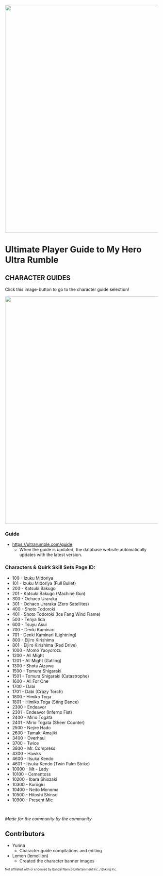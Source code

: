 <p align="center">
    <img src="https://ultrarumble.com/assets/guide/guide.jpg" width="750"/>
</p>

# Ultimate Player Guide to My Hero Ultra Rumble
## CHARACTER GUIDES
Click this image-button to go to the character guide selection!

<p align="center">
    <a href="https://ultrarumble.com/guide/characters" target="_blank"><img src="https://ultrarumble.com/assets/guide/guide-characters.jpg" width="750" /></a>
</p>

### Guide
- https://ultrarumble.com/guide
  - When the guide is updated, the database website automatically updates with the latest version.


### Characters & Quirk Skill Sets Page ID:
- 100 - Izuku Midoriya 
- 101 - Izuku Midoriya (Full Bullet)
- 200 - Katsuki Bakugo 
- 201 - Katsuki Bakugo (Machine Gun)
- 300 - Ochaco Uraraka 
- 301 - Ochaco Uraraka (Zero Satellites)
- 400 - Shoto Todoroki 
- 401 - Shoto Todoroki (Ice Fang Wind Flame)
- 500 - Tenya Iida 
- 600 - Tsuyu Asui 
- 700 - Denki Kaminari 
- 701 - Denki Kaminari (Lightning)
- 800 - Eijiro Kirishima 
- 801 - Eijiro Kirishima (Red Drive)
- 1000 - Momo Yaoyorozu 
- 1200 - All Might 
- 1201 - All Might (Gatling)
- 1300 - Shota Aizawa 
- 1500 - Tomura Shigaraki 
- 1501 - Tomura Shigaraki (Catastrophe)
- 1600 - All For One 
- 1700 - Dabi 
- 1701 - Dabi (Crazy Torch)
- 1800 - Himiko Toga 
- 1801 - Himiko Toga (Sting Dance)
- 2300 - Endeavor 
- 2301 - Endeavor (Inferno Fist)
- 2400 - Mirio Togata 
- 2401 - Mirio Togata (Sheer Counter)
- 2500 - Nejire Hado 
- 2600 - Tamaki Amajiki 
- 3400 - Overhaul 
- 3700 - Twice 
- 3800 - Mr. Compress 
- 4300 - Hawks  
- 4600 - Itsuka Kendo 
- 4601 - Itsuka Kendo (Twin Palm Strike)
- 10000 - Mt - Lady 
- 10100 - Cementoss 
- 10200 - Ibara Shiozaki 
- 10300 - Kurogiri 
- 10400 - Neito Monoma 
- 10500 - Hitoshi Shinso 
- 10900 - Present Mic 
<!--<ol>
  <li value="100">Izuku Midoriya</li>
  <li value="101">Izuku Midoriya (Full Bullet)</li>
  <li value="200">Katsuki Bakugo</li>
  <li value="201">Katsuki Bakugo (Machine Gun)</li>
  <li value="300">Ochaco Uraraka</li>
  <li value="301">Ochaco Uraraka (Zero Satellites)</li>
  <li value="400">Shoto Todoroki</li>
  <li value="401">Shoto Todoroki (Ice Fang Wind Flame)</li>
  <li value="500">Tenya Iida</li>
  <li value="600">Tsuyu Asui</li>
  <li value="700">Denki Kaminari</li>
  <li value="701">Denki Kaminari (Lightning)</li>
  <li value="800">Eijiro Kirishima</li>
  <li value="801">Eijiro Kirishima (Red Drive)</li>
  <li value="1000">Momo Yaoyorozu</li>
  <li value="1200">All Might</li>
  <li value="1201">All Might (Gatling)</li>
  <li value="1300">Shota Aizawa</li>
  <li value="1500">Tomura Shigaraki</li>
  <li value="1501">Tomura Shigaraki (Catastrophe)</li>
  <li value="1600">All For One</li>
  <li value="1700">Dabi</li>
  <li value="1701">Dabi (Crazy Torch)</li>
  <li value="1800">Himiko Toga</li>
  <li value="1801">Himiko Toga (Sting Dance)</li>
  <li value="2300">Endeavor</li>
  <li value="2301">Endeavor (Inferno Fist)</li>
  <li value="2400">Mirio Togata</li>
  <li value="2401">Mirio Togata (Sheer Counter)</li>
  <li value="2500">Nejire Hado</li>
  <li value="2600">Tamaki Amajiki</li>
  <li value="3400">Overhaul</li>
  <li value="3700">Twice</li>
  <li value="3800">Mr. Compress</li>
  <li value="4300">Hawks</li>
  <li value="4600">Itsuka Kendo</li>
  <li value="4601">Itsuka Kendo (Twin Palm Strike)</li>
  <li value="10000">Mt. Lady</li>
  <li value="10100">Cementoss</li>
  <li value="10200">Ibara Shiozaki</li>
  <li value="10300">Kurogiri</li>
  <li value="10400">Neito Monoma</li>
  <li value="10500">Hitoshi Shinso</li>
  <li value="10900">Present Mic</li>
</ol>-->
<!--
DO NOT DELETE THIS LIST!
100. Izuku Midoriya (Default)
101. Izuku Midoriya (Full Bullet)
200. Katsuki Bakugo (Default)
201. Katsuki Bakugo (Machine Gun)
300. Ochaco Uraraka (Default)
301. Ochaco Uraraka (Zero Satellites)
400. Shoto Todoroki (Default)
401. Shoto Todoroki (Ice Fang Wind Flame)
500. Tenya Iida (Default)
600. Tsuyu Asui (Default)
700. Denki Kaminari (Default)
701. Denki Kaminari (Lightning)
800. Eijiro Kirishima (Default)
801. Eijiro Kirishima (Red Drive)
1000. Momo Yaoyorozu (Default)
1200. All Might (Default)
1201. All Might (Gatling)
1300. Shota Aizawa (Default)
1500. Tomura Shigaraki (Default)
1501. Tomura Shigaraki (Catastrophe)
1600. All For One (Default)
1700. Dabi (Default)
1701. Dabi (Crazy Torch)
1800. Himiko Toga (Default)
1801. Himiko Toga (Sting Dance)
2300. Endeavor (Default)
2301. Endeavor (Inferno Fist)
2400. Mirio Togata (Default)
2401. Mirio Togata (Sheer Counter)
2500. Nejire Hado (Default)
2600. Tamaki Amajiki (Default)
3400. Overhaul (Default)
3700. Twice (Default)
3800. Mr. Compress (Default)
4300. Hawks (Default) 
4600. Itsuka Kendo (Default)
4601. Itsuka Kendo (Twin Palm Strike)
10000. Mt. Lady (Default)
10100. Cementoss (Default)
10200. Ibara Shiozaki (Default)
10300. Kurogiri
10400. Neito Monoma
10500. Hitoshi Shinso
10900. Present Mic-->
<br/>

*Made for the community by the community*

## Contributors
- Yurina
  - Character guide compilations and editing
- Lemon (lemollion)
  - Created the character banner images


<sub><sup>Not affiliated with or endorsed by Bandai Namco Entertainment Inc. / Byking Inc.</sup></sub>
